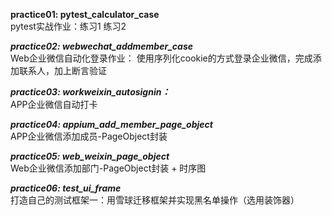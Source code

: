 **practice01: pytest_calculator_case**  
pytest实战作业：练习1 练习2

_**_practice02: webwechat_addmember_case_**_  
Web企业微信自动化登录作业： 使用序列化cookie的方式登录企业微信，完成添加联系人，加上断言验证

_**_practice03: workweixin_autosignin：_**_  
APP企业微信自动打卡

_**_practice04: appium_add_member_page_object_**_  
APP企业微信添加成员-PageObject封装

_**_practice05: web_weixin_page_object_**_  
Web企业微信添加部门-PageObject封装 + 时序图

_**_practice06: test_ui_frame_**_  
打造自己的测试框架一：用雪球迁移框架并实现黑名单操作（选用装饰器）




